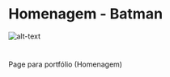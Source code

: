 # Homenagem - Batman

![alt-text](https://media3.giphy.com/media/pfRwI48hdFLPBWO2YR/giphy.gif)

#
Page para portfólio (Homenagem) 
